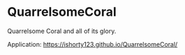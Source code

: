 # QuarrelsomeCoral
Quarrelsome Coral and all of its glory.

Application:
https://ishorty123.github.io/QuarrelsomeCoral/
